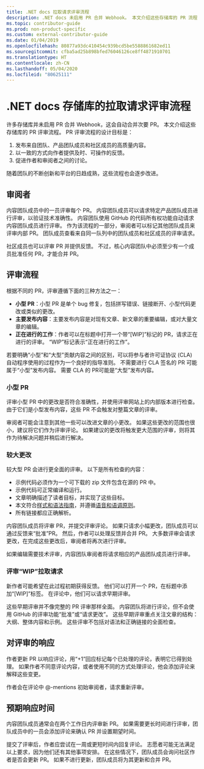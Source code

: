 ```yaml
---
title: .NET docs 拉取请求评审流程
description: .NET docs 未启用 PR 合并 Webhook。 本文介绍这些存储库的 PR 流程
ms.topic: contributor-guide
ms.prod: non-product-specific
ms.custom: external-contributor-guide
ms.date: 01/04/2019
ms.openlocfilehash: 80877a93dc410454c939bcd5be5588861682ed11
ms.sourcegitcommit: cfba5ad25b898bfed76046126ce8ff4871910701
ms.translationtype: HT
ms.contentlocale: zh-CN
ms.lasthandoff: 05/04/2020
ms.locfileid: "80625111"
---
```

# <a name="pull-request-review-process-for-the-net-docs-repositories"></a>.NET docs 存储库的拉取请求评审流程

许多存储库并未启用 PR 合并 Webhook，这会自动合并次要 PR。 本文介绍这些存储库的 PR 评审流程。 PR 评审流程的设计目标是：

1. 发布来自团队、产品团队成员和社区成员的高质量内容。
1. 以一致的方式向作者提供及时、可操作的反馈。
1. 促进作者和审阅者之间的讨论。

随着团队的不断创新和平台的日趋成熟，这些流程也会逐步改进。

## <a name="reviewers"></a>审阅者

内容团队成员中的一员评审每个 PR。 内容团队成员可以请求特定产品团队成员进行评审，以验证技术准确性。 内容团队使用 GitHub 的代码所有权功能自动请求内容团队成员进行评审。 作为该流程的一部分，审阅者可以标记其他团队成员来评审内部 PR。 团队成员查看来自同一队列中的团队成员和社区成员的评审请求。

社区成员也可以评审 PR 并提供反馈。 不过，核心内容团队中必须至少有一个成员批准任何 PR，才能合并 PR。

## <a name="review-process"></a>评审流程

根据不同的 PR，评审遵循下面的三种方法之一：

- **小型 PR**：小型 PR 是单个 bug 修复，包括拼写错误、链接断开、小型代码更改或类似的更改。
- **主要发布内容**：主要发布内容是对现有文章、新文章的重要编辑，或对大量文章的编辑。
- **正在进行的工作**：作者可以在标题中打开一个带“[WIP]”标记的 PR，请求正在进行的评审。 “WIP”标记表示“正在进行的工作”。 

若要明确“小型”和“大型”贡献内容之间的区别，可以将参与者许可证协议 (CLA) 自动程序使用的过程作为一个良好的指导准则。 不需要进行 CLA 签名的 PR 可能属于“小型”发布内容。 需要 CLA 的 PR可能是“大型”发布内容。

### <a name="small-prs"></a>小型 PR

评审小型 PR 中的更改是否符合准确性，并使用评审网站上的内部版本进行检查。 由于它们是小型发布内容，这些 PR 不会触发对整篇文章的评审。 

审阅者可能会注意到其他一些可以改进文章的小更改。 如果这些更改的范围也很小，建议将它们作为评审评论。 如果建议的更改将触发更大范围的评审，则将其作为待解决问题并稍后进行解决。 

### <a name="larger-changes"></a>较大更改

较大型 PR 会进行更全面的评审。 以下是所有检查的内容：

- 示例代码必须作为一个可下载的 zip 文件包含在源的 PR 中。
- 示例代码可正常编译和运行。
- 文章明确描述了读者目标，并实现了这些目标。
- 本文符合[样式和语法指南](dotnet-style-guide.md)，并遵循[语音和语调原则](dotnet-voice-tone.md)。
- 所有链接都应正确解析。

内容团队成员将评审 PR，并提交评审评论。 如果只请求小幅更改，团队成员可以通过反馈来“批准”PR。 然后，作者可以处理反馈并合并 PR。 大多数评审会请求更改，在完成这些更改后，审阅者将再次进行评审。

如果编辑需要技术评审，内容团队审阅者将请求相应的产品团队成员进行评审。

### <a name="review-wip-pull-requests"></a>评审“WIP”拉取请求

新作者可能希望在此过程初期获得反馈。 他们可以打开一个 PR，在标题中添加“[WIP]”标签。 在评论中，他们可以请求早期评审。

这些早期评审并不像完整的 PR 评审那样全面。 内容团队将进行评论，但不会使用 GitHub 的评审功能“批准”或“请求更改”。 这些早期评审重点关注文章的结构：大纲、整体内容和示例。 这些评审不包括对语法和正确链接的全面检查。

## <a name="respond-to-reviews"></a>对评审的响应

作者更新 PR 以响应评论，用“+1”回应标记每个已处理的评论，表明它已得到处理。 如果作者不同意评论内容，或者使用不同的方式处理评论，他会添加评论来解释这些变更。

作者会在评论中 @-mentions 初始审阅者，请求重新评审。 

## <a name="response-time-expectations"></a>预期响应时间

内容团队成员通常会在两个工作日内评审新 PR。 如果需要更长时间进行评审，团队成员中的一员会添加评论来确认 PR 并设置期望时间。

提交了评审后，作者应尝试在一周或更短时间内回复评论。 志愿者可能无法满足以上要求，因为他们还有其他事项安排。 在这些情况下，团队成员会询问社区作者是否会更新 PR。 如果不进行更新，团队成员将为其更新和合并 PR。
